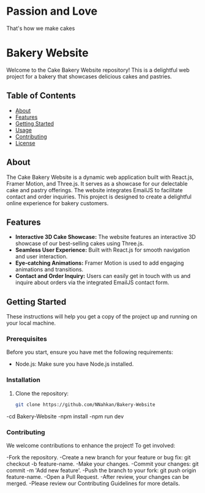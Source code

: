 # Passion and Love

That's how we make cakes

# Bakery Website

Welcome to the Cake Bakery Website repository! This is a delightful web project for a bakery that showcases delicious cakes and pastries.

## Table of Contents

- [About](#about)
- [Features](#features)
- [Getting Started](#getting-started)
- [Usage](#usage)
- [Contributing](#contributing)
- [License](#license)

## About

The Cake Bakery Website is a dynamic web application built with React.js, Framer Motion, and Three.js. It serves as a showcase for our delectable cake and pastry offerings. The website integrates EmailJS to facilitate contact and order inquiries. This project is designed to create a delightful online experience for bakery customers.

## Features

- **Interactive 3D Cake Showcase:** The website features an interactive 3D showcase of our best-selling cakes using Three.js.
- **Seamless User Experience:** Built with React.js for smooth navigation and user interaction.
- **Eye-catching Animations:** Framer Motion is used to add engaging animations and transitions.
- **Contact and Order Inquiry:** Users can easily get in touch with us and inquire about orders via the integrated EmailJS contact form.

## Getting Started

These instructions will help you get a copy of the project up and running on your local machine.

### Prerequisites

Before you start, ensure you have met the following requirements:

- Node.js: Make sure you have Node.js installed.

### Installation

1. Clone the repository:
   ```bash
   git clone https://github.com/NNahkan/Bakery-Website
   ```

-cd Bakery-Website
-npm install
-npm run dev

### Contributing

We welcome contributions to enhance the project! To get involved:

-Fork the repository.
-Create a new branch for your feature or bug fix: git checkout -b feature-name.
-Make your changes.
-Commit your changes: git commit -m 'Add new feature'.
-Push the branch to your fork: git push origin feature-name.
-Open a Pull Request.
-After review, your changes can be merged.
-Please review our Contributing Guidelines for more details.
